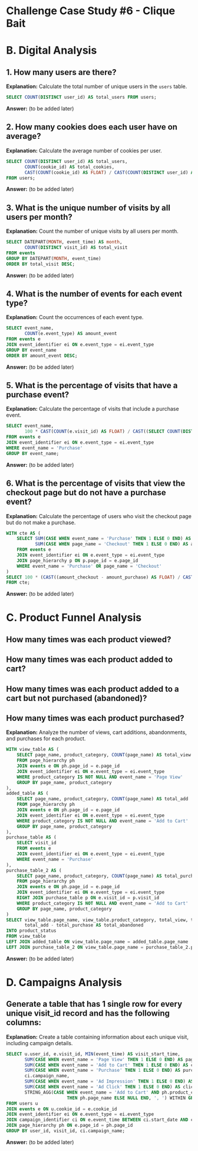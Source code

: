 # Challenge Case Study #6 - Clique Bait

# B. Digital Analysis

## 1. How many users are there?
**Explanation:** Calculate the total number of unique users in the `users` table.
```sql
SELECT COUNT(DISTINCT user_id) AS total_users FROM users;
```
**Answer:** (to be added later)

## 2. How many cookies does each user have on average?
**Explanation:** Calculate the average number of cookies per user.
```sql
SELECT COUNT(DISTINCT user_id) AS total_users, 
       COUNT(cookie_id) AS total_cookies, 
       CAST(COUNT(cookie_id) AS FLOAT) / CAST(COUNT(DISTINCT user_id) AS FLOAT) AS avg_cookies
FROM users;
```
**Answer:** (to be added later)

## 3. What is the unique number of visits by all users per month?
**Explanation:** Count the number of unique visits by all users per month.
```sql
SELECT DATEPART(MONTH, event_time) AS month, 
       COUNT(DISTINCT visit_id) AS total_visit 
FROM events
GROUP BY DATEPART(MONTH, event_time)
ORDER BY total_visit DESC;
```
**Answer:** (to be added later)

## 4. What is the number of events for each event type?
**Explanation:** Count the occurrences of each event type.
```sql
SELECT event_name, 
       COUNT(e.event_type) AS amount_event 
FROM events e
JOIN event_identifier ei ON e.event_type = ei.event_type
GROUP BY event_name
ORDER BY amount_event DESC;
```
**Answer:** (to be added later)

## 5. What is the percentage of visits that have a purchase event?
**Explanation:** Calculate the percentage of visits that include a purchase event.
```sql
SELECT event_name, 
       100 * CAST(COUNT(e.visit_id) AS FLOAT) / CAST((SELECT COUNT(DISTINCT visit_id) FROM events) AS FLOAT) AS amount_visit
FROM events e
JOIN event_identifier ei ON e.event_type = ei.event_type
WHERE event_name = 'Purchase'
GROUP BY event_name;
```
**Answer:** (to be added later)

## 6. What is the percentage of visits that view the checkout page but do not have a purchase event?
**Explanation:** Calculate the percentage of users who visit the checkout page but do not make a purchase.
```sql
WITH cte AS (
    SELECT SUM(CASE WHEN event_name = 'Purchase' THEN 1 ELSE 0 END) AS amount_purchase,
           SUM(CASE WHEN page_name = 'Checkout' THEN 1 ELSE 0 END) AS amount_checkout
    FROM events e
    JOIN event_identifier ei ON e.event_type = ei.event_type
    JOIN page_hierarchy p ON p.page_id = e.page_id
    WHERE event_name = 'Purchase' OR page_name = 'Checkout'
)
SELECT 100 * (CAST((amount_checkout - amount_purchase) AS FLOAT) / CAST(amount_checkout AS FLOAT)) AS percent_not_purchase 
FROM cte;
```
**Answer:** (to be added later)

# C. Product Funnel Analysis

## How many times was each product viewed?
## How many times was each product added to cart?
## How many times was each product added to a cart but not purchased (abandoned)?
## How many times was each product purchased?
**Explanation:** Analyze the number of views, cart additions, abandonments, and purchases for each product.
```sql
WITH view_table AS (
    SELECT page_name, product_category, COUNT(page_name) AS total_view 
    FROM page_hierarchy ph
    JOIN events e ON ph.page_id = e.page_id
    JOIN event_identifier ei ON e.event_type = ei.event_type
    WHERE product_category IS NOT NULL AND event_name = 'Page View'
    GROUP BY page_name, product_category
),
added_table AS (
    SELECT page_name, product_category, COUNT(page_name) AS total_add 
    FROM page_hierarchy ph
    JOIN events e ON ph.page_id = e.page_id
    JOIN event_identifier ei ON e.event_type = ei.event_type
    WHERE product_category IS NOT NULL AND event_name = 'Add to Cart'
    GROUP BY page_name, product_category
),
purchase_table AS (
    SELECT visit_id 
    FROM events e
    JOIN event_identifier ei ON e.event_type = ei.event_type
    WHERE event_name = 'Purchase'
),
purchase_table_2 AS (
    SELECT page_name, product_category, COUNT(page_name) AS total_purchase 
    FROM page_hierarchy ph
    JOIN events e ON ph.page_id = e.page_id
    JOIN event_identifier ei ON e.event_type = ei.event_type
    RIGHT JOIN purchase_table p ON e.visit_id = p.visit_id
    WHERE product_category IS NOT NULL AND event_name = 'Add to Cart'
    GROUP BY page_name, product_category
)
SELECT view_table.page_name, view_table.product_category, total_view, total_add, total_purchase, 
       total_add - total_purchase AS total_abandoned 
INTO product_status
FROM view_table
LEFT JOIN added_table ON view_table.page_name = added_table.page_name
LEFT JOIN purchase_table_2 ON view_table.page_name = purchase_table_2.page_name;
```
**Answer:** (to be added later)

# D. Campaigns Analysis

## Generate a table that has 1 single row for every unique visit_id record and has the following columns:
**Explanation:** Create a table containing information about each unique visit, including campaign details.
```sql
SELECT u.user_id, e.visit_id, MIN(event_time) AS visit_start_time, 
       SUM(CASE WHEN event_name = 'Page View' THEN 1 ELSE 0 END) AS page_views,
       SUM(CASE WHEN event_name = 'Add to Cart' THEN 1 ELSE 0 END) AS cart_adds,
       SUM(CASE WHEN event_name = 'Purchase' THEN 1 ELSE 0 END) AS purchase,
       ci.campaign_name,
       SUM(CASE WHEN event_name = 'Ad Impression' THEN 1 ELSE 0 END) AS impression,
       SUM(CASE WHEN event_name = 'Ad Click' THEN 1 ELSE 0 END) AS click,
       STRING_AGG(CASE WHEN event_name = 'Add to Cart' AND ph.product_category IS NOT NULL 
                       THEN ph.page_name ELSE NULL END, ', ') WITHIN GROUP (ORDER BY sequence_number ASC) AS cart_products
FROM users u
JOIN events e ON u.cookie_id = e.cookie_id
JOIN event_identifier ei ON e.event_type = ei.event_type
JOIN campaign_identifier ci ON e.event_time BETWEEN ci.start_date AND ci.end_date
JOIN page_hierarchy ph ON e.page_id = ph.page_id
GROUP BY user_id, visit_id, ci.campaign_name;
```
**Answer:** (to be added later)

